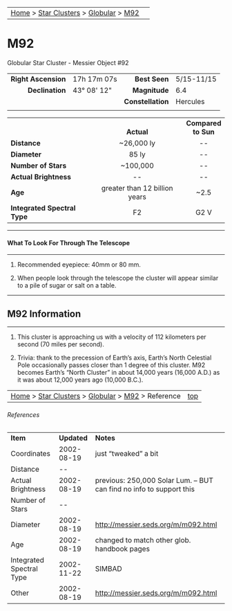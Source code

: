 <script src="/js/whatsup.js"></script>
<script type="text/javascript">
	var objectName ="M92"
	var objectDesc ="Globular Star Cluster<br/>in the Constellation<br/>Hercules"
	var objectImage="other"
</script>

|    |    |
|:---|---:|
|[Home](/notes/#object-notes) > [Star Clusters](/notes/#star-clusters) > [Globular](../!globular-cluster-info) > [M92](#m92)|  <div id=whatsup></div> |

# M92
Globular Star Cluster - Messier Object #92

|   |   |   |   |
|--:|:--|--:|:--|
|**Right Ascension**|17h 17m 07s|**Best Seen**|5/15-11/15|
|**Declination**|43&deg; 08' 12"	|**Magnitude**|6.4|
|   |   |**Constellation**|Hercules|
|   |   |   |   |

|   |   |   |
|---|:---:|:---:|
|   | <br/>**Actual**| **Compared<br/>to Sun** |
|**Distance** | ~26,000 ly | -- |
|**Diameter** | 85 ly | -- |
|**Number of Stars**| ~100,000 | -- |
|**Actual Brightness**| -- | -- |
|**Age** | greater than 12 billion years | ~2.5 |
|**Integrated Spectral Type** | F2 | G2 V |

---
#### What To Look For Through The Telescope
---

1.	Recommended eyepiece: 40mm or 80 mm.

2.	When people look through the telescope the cluster will appear similar to a pile of sugar or salt on a table.

---
## M92 Information
---

1.	This cluster is approaching us with a velocity of 112 kilometers per second (70 miles per second).

2.	Trivia: thank to the precession of Earth’s axis, Earth’s North Celestial Pole occasionally passes closer than 1 degree of this cluster.  M92 becomes Earth’s “North Cluster” in about 14,000 years (16,000 A.D.) as it was about 12,000 years ago (10,000 B.C.).
   
|    |    |
|:---|---:|
|[Home](/notes/#object-notes) > [Star Clusters](/notes/#star-clusters) > [Globular](../!globular-cluster-info) > [M92](#m92) > Reference|[top](#m92)|

###### References

|   |   |   |
|---|---|---|
|**Item**|**Updated**|**Notes**|
|Coordinates|2002-08-19|just “tweaked” a bit|
|Distance| -- |   |
|Actual Brightness|2002-08-19|previous: 250,000 Solar Lum.   – BUT can find no info to support this|
|Number of Stars| -- |   |
|Diameter|2002-08-19|<http://messier.seds.org/m/m092.html>|
|Age|2002-08-19|changed to match other glob. handbook pages|
|Integrated Spectral Type|2002-11-22|SIMBAD|
|Other|2002-08-19|<http://messier.seds.org/m/m092.html>|
